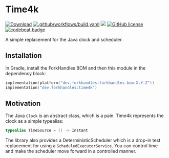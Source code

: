 # Time4k

<a href="https://mvnrepository.com/artifact/dev.forkhandles"><img alt="Download" src="https://img.shields.io/maven-central/v/dev.forkhandles/forkhandles-bom"></a>
[![.github/workflows/build.yaml](https://github.com/fork-handles/forkhandles/actions/workflows/build.yaml/badge.svg)](https://github.com/fork-handles/forkhandles/actions/workflows/build.yaml)
<a href="https://codecov.io/gh/fork-handles/forkhandles"><img src="https://codecov.io/gh/fork-handles/forkhandles/branch/trunk/graph/badge.svg"/></a>
<a href="http//www.apache.org/licenses/LICENSE-2.0"><img alt="GitHub license" src="https://img.shields.io/badge/license-Apache%20License%202.0-blue.svg?style=flat"></a>
<a href="https://codebeat.co/projects/github-com-fork-handles-forkhandles-trunk"><img alt="codebeat badge" src="https://codebeat.co/badges/5b369ed4-af27-46f4-ad9c-a307d900617e"></a>

A simple replacement for the Java clock and scheduler.

## Installation
In Gradle, install the ForkHandles BOM and then this module in the dependency block:

```kotlin
implementation(platform("dev.forkhandles:forkhandles-bom:X.Y.Z"))
implementation("dev.forkhandles:time4k")
```

## Motivation

The Java `Clock` is an abstract class, which is a pain. Time4k represents the clock as a simple typealias:

```kotlin
typealias TimeSource = () -> Instant
```

The library also provides a DeterministicScheduler which is a drop-in test replacement for using a `ScheduledExecutorService`. You can control time and make the scheduler move forward in a controlled manner.
